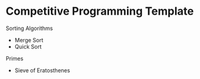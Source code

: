 # Competitive Programming Template

Sorting Algorithms
- Merge Sort
- Quick Sort

Primes
- Sieve of Eratosthenes
